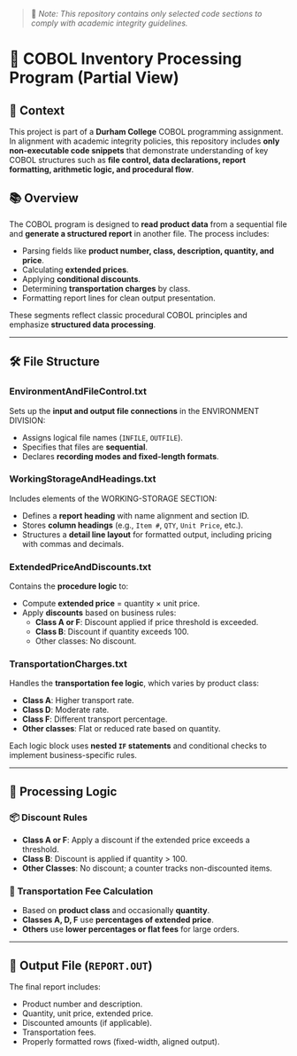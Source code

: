 > 📌 *Note: This repository contains only selected code sections to comply with academic integrity guidelines.*

# 📄 COBOL Inventory Processing Program (Partial View)

## 🏫 Context

This project is part of a **Durham College** COBOL programming assignment. In alignment with academic integrity policies, this repository includes **only non-executable code snippets** that demonstrate understanding of key COBOL structures such as **file control, data declarations, report formatting, arithmetic logic, and procedural flow**.

## 📚 Overview

The COBOL program is designed to **read product data** from a sequential file and **generate a structured report** in another file. The process includes:
- Parsing fields like **product number, class, description, quantity, and price**.
- Calculating **extended prices**.
- Applying **conditional discounts**.
- Determining **transportation charges** by class.
- Formatting report lines for clean output presentation.

These segments reflect classic procedural COBOL principles and emphasize **structured data processing**.

---

## 🛠 File Structure

### **EnvironmentAndFileControl.txt**
Sets up the **input and output file connections** in the ENVIRONMENT DIVISION:
- Assigns logical file names (`INFILE`, `OUTFILE`).
- Specifies that files are **sequential**.
- Declares **recording modes and fixed-length formats**.

### **WorkingStorageAndHeadings.txt**
Includes elements of the WORKING-STORAGE SECTION:
- Defines a **report heading** with name alignment and section ID.
- Stores **column headings** (e.g., `Item #`, `QTY`, `Unit Price`, etc.).
- Structures a **detail line layout** for formatted output, including pricing with commas and decimals.

### **ExtendedPriceAndDiscounts.txt**
Contains the **procedure logic** to:
- Compute **extended price** = quantity × unit price.
- Apply **discounts** based on business rules:
  - **Class A or F**: Discount applied if price threshold is exceeded.
  - **Class B**: Discount if quantity exceeds 100.
  - Other classes: No discount.

### **TransportationCharges.txt**
Handles the **transportation fee logic**, which varies by product class:
- **Class A**: Higher transport rate.
- **Class D**: Moderate rate.
- **Class F**: Different transport percentage.
- **Other classes**: Flat or reduced rate based on quantity.

Each logic block uses **nested `IF` statements** and conditional checks to implement business-specific rules.

---

## 🧮 Processing Logic

### 📦 Discount Rules
- **Class A or F**: Apply a discount if the extended price exceeds a threshold.
- **Class B**: Discount is applied if quantity > 100.
- **Other Classes**: No discount; a counter tracks non-discounted items.

### 🚚 Transportation Fee Calculation
- Based on **product class** and occasionally **quantity**.
- **Classes A, D, F** use **percentages of extended price**.
- **Others** use **lower percentages or flat fees** for large orders.

---

## 📁 Output File (`REPORT.OUT`)
The final report includes:
- Product number and description.
- Quantity, unit price, extended price.
- Discounted amounts (if applicable).
- Transportation fees.
- Properly formatted rows (fixed-width, aligned output).
